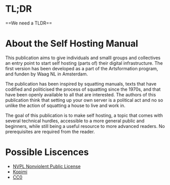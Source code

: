 # TL;DR
==We need a TLDR==

# About the Self Hosting Manual

This publication aims to give individuals and smalll groups and collectives an entry point to start self hosting (parts of) their digital infrastructure. The first version has been developed as a part of the Artsformation program, and funden by Waag NL in Amsterdam.

The publication has been inspired by squatting manuals, texts that have codified and politicised the process of squatting since the 1970s, and that have been openly available to all that are interested. The authors of this publication think that setting up your own server is a political act and no so unlike the action of squatting a house to live and work in.

The goal of this publication is to make self hosting, a topic that comes with several technical hurdles, accessible to a more general public and beginners, while still being  a useful resource to more advanced readers. No prerequisites are required from the reader.

# Possible Liscences

- [NVPL Nonviolent Public License](https://thufie.lain.haus/NPL.html)
- [Kopimi](https://www.kopimi.online/)
- [CC0](https://creativecommons.org/share-your-work/public-domain/cc0/)
